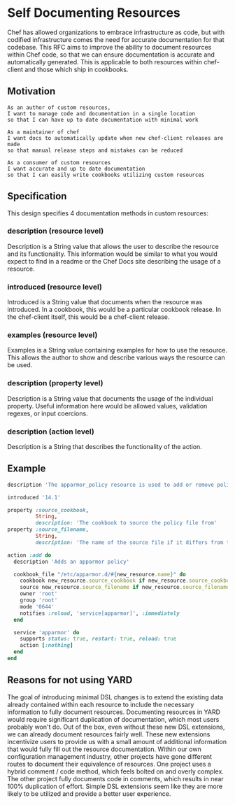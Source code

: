 # Self Documenting Resources

Chef has allowed organizations to embrace infrastructure as code, but with codified infrastructure comes the need for accurate documentation for that codebase. This RFC aims to improve the ability to document resources within Chef code, so that we can ensure documentation is accurate and automatically generated. This is applicable to both resources within chef-client and those which ship in cookbooks.

## Motivation

```
As an author of custom resources,
I want to manage code and documentation in a single location
so that I can have up to date documentation with minimal work

As a maintainer of chef
I want docs to automatically update when new chef-client releases are made
so that manual release steps and mistakes can be reduced

As a consumer of custom resources
I want accurate and up to date documentation
so that I can easily write cookbooks utilizing custom resources
```

## Specification

This design specifies 4 documentation methods in custom resources:

### description (resource level)

Description is a String value that allows the user to describe the resource and its functionality. This information would be similar to what you would expect to find in a readme or the Chef Docs site describing the usage of a resource.

### introduced (resource level)

Introduced is a String value that documents when the resource was introduced. In a cookbook, this would be a particular cookbook release. In the chef-client itself, this would be a chef-client release.

### examples (resource level)

Examples is a String value containing examples for how to use the resource. This allows the author to show and describe various ways the resource can be used.

### description (property level)

Description is a String value that documents the usage of the individual property. Useful information here would be allowed values, validation regexes, or input coercions.

### description (action level)

Description is a String that describes the functionality of the action.

## Example

```ruby
description 'The apparmor_policy resource is used to add or remove policy files from a cookbook file'

introduced '14.1'

property :source_cookbook,
         String,
         description: 'The cookbook to source the policy file from'
property :source_filename,
         String,
         description: 'The name of the source file if it differs from the apparmor.d file being created'

action :add do
  description 'Adds an apparmor policy'

  cookbook_file "/etc/apparmor.d/#{new_resource.name}" do
    cookbook new_resource.source_cookbook if new_resource.source_cookbook
    source new_resource.source_filename if new_resource.source_filename
    owner 'root'
    group 'root'
    mode '0644'
    notifies :reload, 'service[apparmor]', :immediately
  end

  service 'apparmor' do
    supports status: true, restart: true, reload: true
    action [:nothing]
  end
end
```

## Reasons for not using YARD

The goal of introducing minimal DSL changes is to extend the existing data already contained within each resource to include the necessary information to fully document resources. Documenting resources in YARD would require significant duplication of documentation, which most users probably won't do. Out of the box, even without these new DSL extensions, we can already document resources fairly well. These new extensions incentivize users to provide us with a small amount of additional information that would fully fill out the resource documentation. Within our own configuration management industry, other projects have gone different routes to document their equivalence of resources. One project uses a hybrid comment / code method, which feels bolted on and overly complex. The other project fully documents code in comments, which results in near 100% duplication of effort. Simple DSL extensions seem like they are more likely to be utilized and provide a better user experience.
